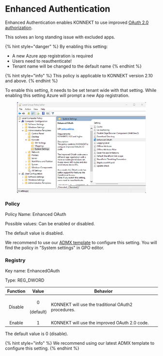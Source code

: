# Enhanced Authentication

Enhanced Authentication enables KONNEKT to use improved [OAuth 2.0 authorization](https://learn.microsoft.com/en-us/entra/identity-platform/v2-oauth2-auth-code-flow#protocol-details).

This solves an long standing issue with excluded apps.

{% hint style="danger" %}
By enabling this setting:

* A new Azure app registration is required
* Users need to reauthenticate!
* Tenant name will be changed to the default name
{% endhint %}

{% hint style="info" %}
This policy is applicable to KONNEKT version 2.10 and above.
{% endhint %}

To enable this setting, it needs to be set tenant wide with that setting. While enabling this setting Azure will prompt a new App registration.

<figure><img src="../../.gitbook/assets/image.png" alt=""><figcaption></figcaption></figure>



####

### Policy

Policy Name: Enhanced OAuth

Possible values: Can be enabled or disabled.&#x20;

The default value is disabled.

We recommend to use our [ADMX template](../management-options/settings-via-gpo.md#admx-file) to configure this setting. You will find the policy in "System settings" in GPO editor.

### Registry

Key name: EnhancedOAuth

Type: REG\_DWORD

| Function |           Value          | Behavior                                            |
| :------: | :----------------------: | --------------------------------------------------- |
|  Disable | <p>0</p><p>(default)</p> | KONNEKT will use the traditional OAuth2 procedures. |
|  Enable  |             1            | KONNEKT will use the improved OAuth 2.0 code.       |

The default value is 0 (disable).

{% hint style="info" %}
We recommend using our latest ADMX template to configure this setting.
{% endhint %}
